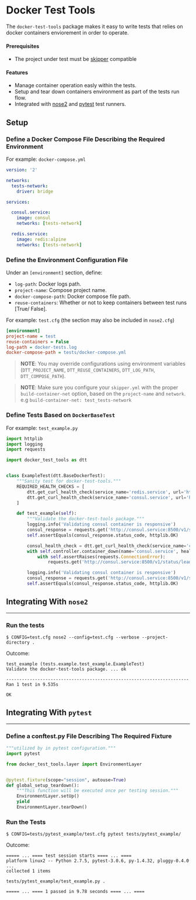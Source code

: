 # Docker Test Tools
The `docker-test-tools` package makes it easy to write tests that relies on docker containers enviorement in order to operate.

#### Prerequisites
* The project under test must be [skipper](https://github.com/Stratoscale/skipper) compatible 

#### Features
* Manage container operation easly within the tests.
* Setup and tear down containers environment as part of the tests run flow.
* Integrated with [nose2](https://nose2.readthedocs.io/en/latest/index.html) and [pytest](http://doc.pytest.org/en/latest/) test runners.


## Setup

### Define a Docker Compose File Describing the Required Environment

For example: `docker-compose.yml`
```yml
version: '2'

networks:
  tests-network:
    driver: bridge

services:

  consul.service:
    image: consul
    networks: [tests-network]

  redis.service:
    image: redis:alpine
    networks: [tests-network]


```

### Define the Environment Configuration File
Under an `[environment]` section, define:
* `log-path`: Docker logs path. 
* `project-name`: Compose project name.
* `docker-compose-path`: Docker compose file path.
* `reuse-containers`: Whether or not to keep containers between test runs [True/ False].

For example: `test.cfg` (the section may also be included in `nose2.cfg`)
```cfg
[environment]
project-name = test
reuse-containers = False
log-path = docker-tests.log
docker-compose-path = tests/docker-compose.yml
```
> **NOTE**: You may override configurations using environment variables (`DTT_PROJECT_NAME`, `DTT_REUSE_CONTAINERS`, `DTT_LOG_PATH`, `DTT_COMPOSE_PATH`).

> **NOTE**: Make sure you configure your `skipper.yml` with the proper `build-container-net` option, based on the `project-name` and `network`.
e.g `build-container-net: test_tests-network`

### Define Tests Based on `DockerBaseTest`

For example: `test_example.py`
```python
import httplib
import logging
import requests

import docker_test_tools as dtt


class ExampleTest(dtt.BaseDockerTest):
    """Sanity test for docker-test-tools."""
    REQUIRED_HEALTH_CHECKS = [
        dtt.get_curl_health_check(service_name='redis.service', url='http://redis.service:6379'),
        dtt.get_curl_health_check(service_name='consul.service', url='http://consul.service:8500')
    ]

    def test_example(self):
        """Validate the docker-test-tools package."""
        logging.info('Validating consul container is responsive')
        consul_response = requests.get('http://consul.service:8500/v1/status/leader')
        self.assertEquals(consul_response.status_code, httplib.OK)

        consul_health_check = dtt.get_curl_health_check(service_name='consul.service', url='http://consul.service:8500')
        with self.controller.container_down(name='consul.service', health_check=consul_health_check):
            with self.assertRaises(requests.ConnectionError):
                requests.get('http://consul.service:8500/v1/status/leader')

        logging.info('Validating consul container is responsive')
        consul_response = requests.get('http://consul.service:8500/v1/status/leader')
        self.assertEquals(consul_response.status_code, httplib.OK)
```

## Integrating With `nose2`
---
### Run the tests
```
$ CONFIG=test.cfg nose2 --config=test.cfg --verbose --project-directory .
```
Outcome:
```
test_example (tests.example.test_example.ExampleTest)
Validate the docker-test-tools package. ... ok

----------------------------------------------------------------------
Ran 1 test in 9.535s

OK
```

## Integrating With `pytest`
---
### Define a conftest.py File Describing The Required Fixture

```python
"""utilized by in pytest configuration."""
import pytest

from docker_test_tools.layer import EnvironmentLayer


@pytest.fixture(scope="session", autouse=True)
def global_setup_teardown():
    """This function will be executed once per testing session."""
    EnvironmentLayer.setUp()
    yield
    EnvironmentLayer.tearDown()
```

### Run the Tests
```
$ CONFIG=tests/pytest_example/test.cfg pytest tests/pytest_example/
```

Outcome:
```
===== ... ==== test session starts ==== ... ====
platform linux2 -- Python 2.7.5, pytest-3.0.6, py-1.4.32, pluggy-0.4.0
...
collected 1 items 

tests/pytest_example/test_example.py .

===== ... ==== 1 passed in 9.78 seconds ==== ... ====


```
